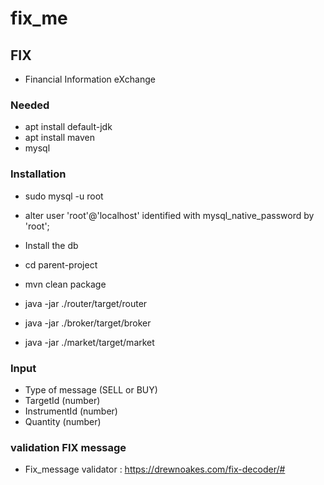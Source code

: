 # fix_me

## FIX

* Financial Information eXchange

### Needed

* apt install default-jdk
* apt install maven
* mysql

### Installation

* sudo mysql -u root
* alter user 'root'@'localhost' identified with mysql_native_password by 'root';
* Install the db
* cd parent-project
* mvn clean package

* java -jar ./router/target/router
* java -jar ./broker/target/broker
* java -jar ./market/target/market

### Input

* Type of message (SELL or BUY)
* TargetId (number)
* InstrumentId (number)
* Quantity (number)

### validation FIX message

* Fix_message validator : https://drewnoakes.com/fix-decoder/#
